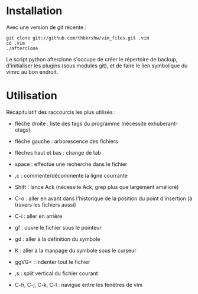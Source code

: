 # Installation

Avec une version de git récente : 


    git clone git://github.com/thbkrshw/vim_files.git .vim
    cd .vim
    ./afterclone

Le script python afterclone s'occupe de créer le répertoire de backup,
d'initialiser les plugins (sous modules git), et de faire le lien symbolique du
vimrc au bon endroit.


# Utilisation

Récapitulatif des raccourcis les plus utilisés : 

  * flèche droite : liste des tags du programme (nécessite exhuberant-ctags)
  * flèche gauche : arborescence des fichiers
  * flèches haut et bas : change de tab
 

  * space : effectue une recherche dans le fichier
  * ,c<space> : commente/décommente la ligne courrante
  * Shift<space> : lance Ack (nécessite Ack, grep plus que largement amélioré)
 

  * C-o : aller en avant dans l'historique de la position du point d'insertion (à
    travers les fichiers aussi)
  * C-i : aller en arrière


  * gf : ouvre le fichier sous le pointeur
  * gd : aller à la définition du symbole
  * K : aller à la manpage du symbole sous le curseur


  * ggVG= : indenter tout le fichier


  * ,s : split vertical du fichier courant


  * C-h, C-j, C-k, C-l : navigue entre les fenêtres de vim


 
